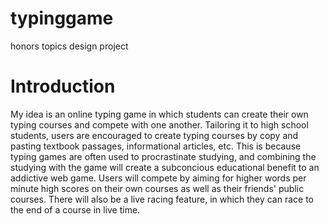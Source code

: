 # typinggame
honors topics design project

# Introduction

My idea is an online typing game in which students can create their own typing courses and compete with one another. Tailoring it to high school students, users are encouraged to create typing courses by copy and pasting textbook passages, informational articles, etc. This is because typing games are often used to procrastinate studying, and combining the studying with the game will create a subconcious educational benefit to an addictive web game. Users will compete by aiming for higher words per minute high scores on their own courses as well as their friends' public courses. There will also be a live racing feature, in which they can race to the end of a course in live time.